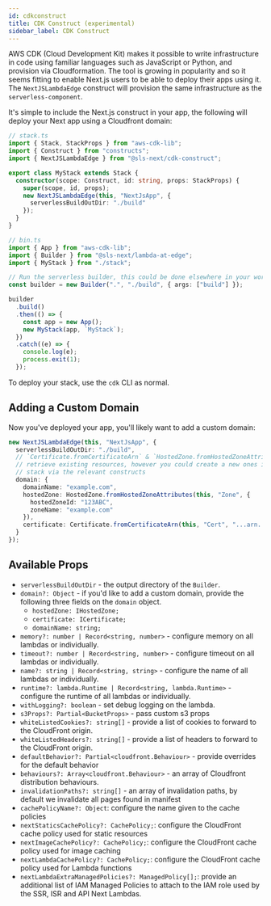 ```yaml
---
id: cdkconstruct
title: CDK Construct (experimental)
sidebar_label: CDK Construct
---
```


AWS CDK (Cloud Development Kit) makes it possible to write infrastructure in
code using familiar languages such as JavaScript or Python, and provision via
Cloudformation. The tool is growing in popularity and so it seems fitting to
enable Next.js users to be able to deploy their apps using it. The
`NextJSLambdaEdge` construct will provision the same infrastructure as the
`serverless-component`.

It's simple to include the Next.js construct in your app, the following will
deploy your Next app using a Cloudfront domain:

```ts
// stack.ts
import { Stack, StackProps } from "aws-cdk-lib";
import { Construct } from "constructs";
import { NextJSLambdaEdge } from "@sls-next/cdk-construct";

export class MyStack extends Stack {
  constructor(scope: Construct, id: string, props: StackProps) {
    super(scope, id, props);
    new NextJSLambdaEdge(this, "NextJsApp", {
      serverlessBuildOutDir: "./build"
    });
  }
}

// bin.ts
import { App } from "aws-cdk-lib";
import { Builder } from "@sls-next/lambda-at-edge";
import { MyStack } from "./stack";

// Run the serverless builder, this could be done elsewhere in your workflow
const builder = new Builder(".", "./build", { args: ["build"] });

builder
  .build()
  .then(() => {
    const app = new App();
    new MyStack(app, `MyStack`);
  })
  .catch((e) => {
    console.log(e);
    process.exit(1);
  });
```

To deploy your stack, use the `cdk` CLI as normal.

## Adding a Custom Domain

Now you've deployed your app, you'll likely want to add a custom domain:

```ts
new NextJSLambdaEdge(this, "NextJsApp", {
  serverlessBuildOutDir: "./build",
  // `Certificate.fromCertificateArn` & `HostedZone.fromHostedZoneAttributes`
  // retrieve existing resources, however you could create a new ones in your
  // stack via the relevant constructs
  domain: {
    domainName: "example.com",
    hostedZone: HostedZone.fromHostedZoneAttributes(this, "Zone", {
      hostedZoneId: "123ABC",
      zoneName: "example.com"
    }),
    certificate: Certificate.fromCertificateArn(this, "Cert", "...arn...")
  }
});
```

## Available Props

- `serverlessBuildOutDir` - the output directory of the `Builder`.
- `domain?: Object` - if you'd like to add a custom domain, provide the
  following three fields on the `domain` object.
  - `hostedZone: IHostedZone;`
  - `certificate: ICertificate;`
  - `domainName: string;`
- `memory?: number | Record<string, number>` - configure memory on all lambdas
  or individually.
- `timeout?: number | Record<string, number>` - configure timeout on all lambdas
  or individually.
- `name?: string | Record<string, string>` - configure the name of all lambdas
  or individually.
- `runtime?: lambda.Runtime | Record<string, lambda.Runtime>` - configure the runtime of all lambdas
  or individually.
- `withLogging?: boolean` - set debug logging on the lambda.
- `s3Props?: Partial<BucketProps>` - pass custom s3 props
- `whiteListedCookies?: string[]` - provide a list of cookies to forward to the
  CloudFront origin.
- `whiteListedHeaders?: string[]` - provide a list of headers to forward to the
  CloudFront origin.
- `defaultBehavior?: Partial<cloudfront.Behaviour>` - provide overrides for the
  default behavior
- `behaviours?: Array<cloudfront.Behaviour>` - an array of Cloudfront
  distribution behaviours.
- `invalidationPaths?: string[]` - an array of invalidation paths, by default we
  invalidate all pages found in manifest
- `cachePolicyName?: Object`: configure the name given to the cache policies
- `nextStaticsCachePolicy?: CachePolicy;`: configure the CloudFront cache policy used for static resources
- `nextImageCachePolicy?: CachePolicy;`: configure the CloudFront cache policy used for image caching
- `nextLambdaCachePolicy?: CachePolicy;`: configure the CloudFront cache policy used for Lambda functions
- `nextLambdaExtraManagedPolicies?: ManagedPolicy[];`: provide an additional list of IAM Managed Policies to attach to the IAM role used by the SSR, ISR and API Next Lambdas.
